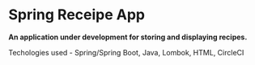 # Spring Receipe App


<b> An application under development for storing and displaying recipes. </b>


Techologies used - Spring/Spring Boot, Java, Lombok, HTML, CircleCI
